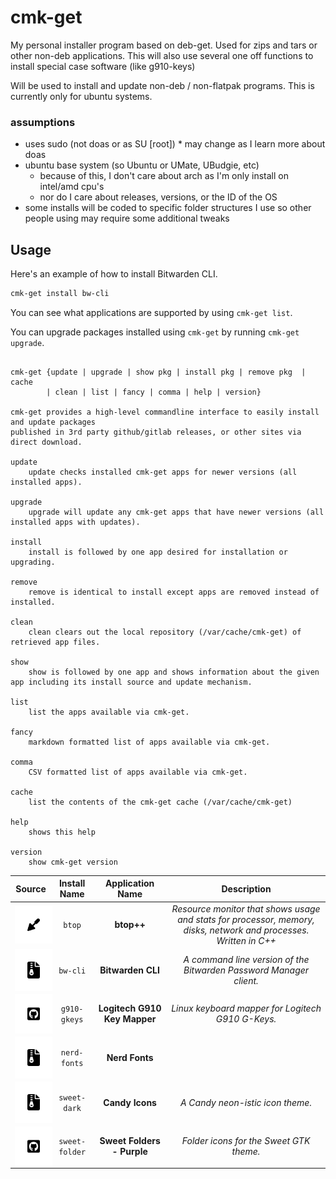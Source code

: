 # cmk-get
My personal installer program based on deb-get.  Used for zips and tars or other non-deb applications.  This will also use several one off functions to install special case software (like g910-keys)

Will be used to install and update non-deb / non-flatpak programs.
This is currently only for ubuntu systems.

### assumptions
- uses sudo (not doas or as SU [root])  * may change as I learn more about doas
- ubuntu base system (so Ubuntu or UMate, UBudgie, etc)
  - because of this, I don't care about arch as I'm only install on intel/amd cpu's
  - nor do I care about releases,  versions, or the ID of the OS
- some installs will be coded to specific folder structures I use so other people using may require some additional tweaks

## Usage

Here's an example of how to install Bitwarden CLI.

```bash
cmk-get install bw-cli
```

You can see what applications are supported by using `cmk-get list`.

You can upgrade packages installed using `cmk-get` by running
`cmk-get upgrade`.

<!-- [[[cog
import subprocess

import cog
result = subprocess.check_output(["./cmk-get", "help"], encoding="utf-8")
# strip the "Usage" header
help = result.replace("Usage\n\n", "").rstrip()
cog.out(f"```\n{help}\n```")
]]] -->
```

cmk-get {update | upgrade | show pkg | install pkg | remove pkg  | cache 
        | clean | list | fancy | comma | help | version}

cmk-get provides a high-level commandline interface to easily install and update packages
published in 3rd party github/gitlab releases, or other sites via direct download.

update
    update checks installed cmk-get apps for newer versions (all installed apps).

upgrade
    upgrade will update any cmk-get apps that have newer versions (all installed apps with updates).

install
    install is followed by one app desired for installation or upgrading.

remove
    remove is identical to install except apps are removed instead of installed.

clean
    clean clears out the local repository (/var/cache/cmk-get) of retrieved app files.

show
    show is followed by one app and shows information about the given app including its install source and update mechanism.

list
    list the apps available via cmk-get.

fancy
    markdown formatted list of apps available via cmk-get.

comma
    CSV formatted list of apps available via cmk-get.

cache
    list the contents of the cmk-get cache (/var/cache/cmk-get)

help
    shows this help

version
    show cmk-get version
```
<!-- [[[end]]] -->


<!-- [[[cog
pretty_list = subprocess.check_output(["./cmk-get", "fancy"], encoding="utf-8")
cog.out(pretty_list)
]]] -->
| Source   | Install Name   | Application Name   | Description   |
| :------: | :------------: | :----------------: | :-----------: |
| [<img src=".icons/icon-trowel.svg" align="top" width="20" style="background-color:white;padding:20px;" />](https://github.com/aristocratos/btop) | `btop` | <b>btop++</b> | <i>Resource monitor that shows usage and stats for processor, memory, disks, network and processes.  Written in C++</i> |
| [<img src=".icons/icon-zipper.svg" align="top" width="20" style="background-color:white;padding:20px;" />](https://www.bitwarden.com) | `bw-cli` | <b>Bitwarden CLI</b> | <i>A command line version of the Bitwarden Password Manager client.</i> |
| [<img src=".icons/icon-github.svg" align="top" width="20" style="background-color:white;padding:20px;" />](https://github.com/JSubelj/g910-gkey-macro-support) | `g910-gkeys` | <b>Logitech G910 Key Mapper</b> | <i>Linux keyboard mapper for Logitech G910 G-Keys.</i> |
| [<img src=".icons/icon-zipper.svg" align="top" width="20" style="background-color:white;padding:20px;" />]() | `nerd-fonts` | <b>Nerd Fonts</b> | <i></i> |
| [<img src=".icons/icon-zipper.svg" align="top" width="20" style="background-color:white;padding:20px;" />](https://www.pling.com/p/1305251/) | `sweet-dark` | <b>Candy Icons</b> | <i>A Candy neon-istic icon theme.</i> |
| [<img src=".icons/icon-github.svg" align="top" width="20" style="background-color:white;padding:20px;" />](https://www.opendesktop.org/p/1284047) | `sweet-folder` | <b>Sweet Folders - Purple</b> | <i>Folder icons for the Sweet GTK theme.</i> |
<!-- [[[end]]] -->
